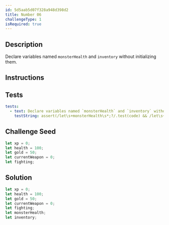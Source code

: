 ```yaml
---
id: 5d5aab5d07f328a948d398d2
title: Number 06
challengeType: 1
isRequired: true
---
```


## Description
<section id='description'>
Declare variables named <code>monsterHealth</code> and <code>inventory</code> without initializing them.
</section>

## Instructions
<section id='instructions'>

</section>

## Tests
<section id='tests'>

```yml
tests:
  - text: Declare variables named `monsterHealth` and `inventory` without initializing them.
    testString: assert(/let\s+monsterHealth\s*;?/.test(code) && /let\s+inventory\s*;?/.test(code));

```

</section>

## Challenge Seed
<section id='challengeSeed'>

<div id='js-seed'>

```js
let xp = 0;
let health = 100;
let gold = 50;
let currentWeapon = 0;
let fighting;
```

</div>


</section>

## Solution
<section id='solution'>


```js
let xp = 0;
let health = 100;
let gold = 50;
let currentWeapon = 0;
let fighting;
let monsterHealth;
let inventory;
```

</section>
